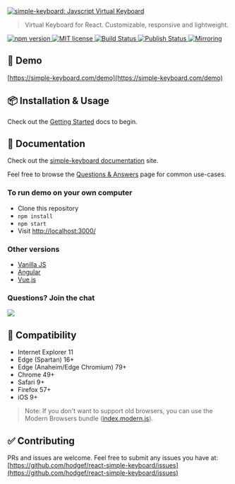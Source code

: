 <a href="https://simple-keyboard.com/demo">
    <img alt="simple-keyboard: Javscript Virtual Keyboard" src="https://user-images.githubusercontent.com/25509135/188000091-fc64ce47-2a87-4835-ab6c-defbaba3ee90.gif">
</a>

<blockquote>Virtual Keyboard for React. Customizable, responsive and lightweight.</blockquote>

<p>
  <a href="https://www.npmjs.com/package/react-simple-keyboard">
    <img src="https://badgen.net/npm/v/react-simple-keyboard?color=blue" alt="npm version">
  </a>
    
  <a href="https://github.com/hodgef/react-simple-keyboard/blob/master/LICENSE">
    <img src="https://img.shields.io/badge/License-MIT-blue.svg" alt="MIT license">
  </a>
  
  <a href="https://github.com/hodgef/react-simple-keyboard/actions">
     <img alt="Build Status" src="https://github.com/hodgef/react-simple-keyboard/workflows/Build/badge.svg?color=green" />
  </a>
  
  <a href="https://github.com/hodgef/react-simple-keyboard/actions">
     <img alt="Publish Status" src="https://github.com/hodgef/react-simple-keyboard/workflows/Publish/badge.svg?color=green" />
  </a>
    
  <a href="https://gitlab.com/hodgef/react-simple-keyboard">
     <img alt="Mirroring" src="https://github.com/hodgef/react-simple-keyboard/actions/workflows/mirroring.yml/badge.svg" />
  </a>
</p>

## 🚀 Demo

[https://simple-keyboard.com/demo](https://simple-keyboard.com/demo)

## 📦 Installation & Usage

Check out the [Getting Started](https://simple-keyboard.com/react/getting-started) docs to begin.

## 📖 Documentation

Check out the [simple-keyboard documentation](https://simple-keyboard.com/react/documentation) site.

Feel free to browse the [Questions & Answers](https://simple-keyboard.com/qa-use-cases/) page for common use-cases.

### To run demo on your own computer

- Clone this repository
- `npm install`
- `npm start`
- Visit [http://localhost:3000/](http://localhost:3000/)

### Other versions

- [Vanilla JS](https://github.com/hodgef/simple-keyboard)
- [Angular](https://simple-keyboard.com/demo)
- [Vue.js](https://simple-keyboard.com/demo)

### Questions? Join the chat

<a href="https://discordapp.com/invite/SJexsCG" title="Join our Discord chat" target="_blank"><img src="https://discordapp.com/api/guilds/498978399801573396/widget.png?style=banner2" align="center"></a>

## 🎯 Compatibility

- Internet Explorer 11
- Edge (Spartan) 16+
- Edge (Anaheim/Edge Chromium) 79+
- Chrome 49+
- Safari 9+
- Firefox 57+
- iOS 9+

> Note: If you don't want to support old browsers, you can use the Modern Browsers bundle ([index.modern.js](https://github.com/hodgef/react-simple-keyboard/blob/master/build)).

## ✅ Contributing

PRs and issues are welcome. Feel free to submit any issues you have at:
[https://github.com/hodgef/react-simple-keyboard/issues](https://github.com/hodgef/react-simple-keyboard/issues)
